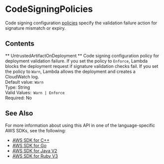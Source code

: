 # CodeSigningPolicies<a name="API_CodeSigningPolicies"></a>

Code signing configuration [policies](https://docs.aws.amazon.com/lambda/latest/dg/configuration-codesigning.html#config-codesigning-policies) specify the validation failure action for signature mismatch or expiry\.

## Contents<a name="API_CodeSigningPolicies_Contents"></a>

 ** UntrustedArtifactOnDeployment **   <a name="SSS-Type-CodeSigningPolicies-UntrustedArtifactOnDeployment"></a>
Code signing configuration policy for deployment validation failure\. If you set the policy to `Enforce`, Lambda blocks the deployment request if signature validation checks fail\. If you set the policy to `Warn`, Lambda allows the deployment and creates a CloudWatch log\.   
Default value: `Warn`   
Type: String  
Valid Values:` Warn | Enforce`   
Required: No

## See Also<a name="API_CodeSigningPolicies_SeeAlso"></a>

For more information about using this API in one of the language\-specific AWS SDKs, see the following:
+  [AWS SDK for C\+\+](https://docs.aws.amazon.com/goto/SdkForCpp/lambda-2015-03-31/CodeSigningPolicies) 
+  [AWS SDK for Go](https://docs.aws.amazon.com/goto/SdkForGoV1/lambda-2015-03-31/CodeSigningPolicies) 
+  [AWS SDK for Java V2](https://docs.aws.amazon.com/goto/SdkForJavaV2/lambda-2015-03-31/CodeSigningPolicies) 
+  [AWS SDK for Ruby V3](https://docs.aws.amazon.com/goto/SdkForRubyV3/lambda-2015-03-31/CodeSigningPolicies) 